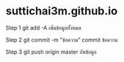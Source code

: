 # suttichai3m.github.io

Step 1
git add -A 
เพิ่มข้อมูลทั้งหมด

Step 2
git commit -m "ข้อความ" 
commit ข้อความ

Step 3
git push origin master 
อัพข้อมูล
